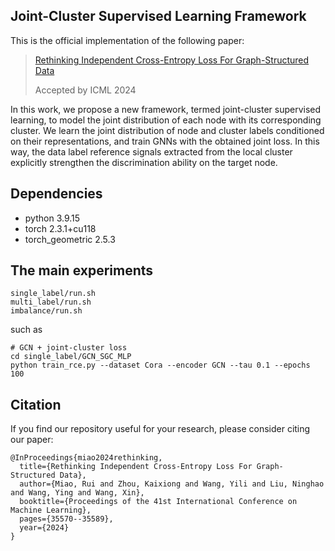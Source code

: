 ## Joint-Cluster Supervised Learning Framework

This is the official implementation of the following paper:

> [Rethinking Independent Cross-Entropy Loss For Graph-Structured Data](https://arxiv.org/pdf/2405.15564)
> 
> Accepted by ICML 2024

In this work, we propose a new framework, termed joint-cluster supervised learning, to model the joint distribution of each node with its corresponding cluster. We learn the joint distribution of node and cluster labels conditioned on their representations, and train GNNs with the obtained joint loss. In this way, the data label reference signals extracted from the local cluster explicitly strengthen the discrimination ability on the target node. 

## Dependencies

- python 3.9.15
- torch    2.3.1+cu118
- torch_geometric 2.5.3

## The main experiments

```
single_label/run.sh
multi_label/run.sh
imbalance/run.sh
```
such as 
```
# GCN + joint-cluster loss
cd single_label/GCN_SGC_MLP
python train_rce.py --dataset Cora --encoder GCN --tau 0.1 --epochs 100
```

## Citation
If you find our repository useful for your research, please consider citing our paper:
```
@InProceedings{miao2024rethinking,
  title={Rethinking Independent Cross-Entropy Loss For Graph-Structured Data},
  author={Miao, Rui and Zhou, Kaixiong and Wang, Yili and Liu, Ninghao and Wang, Ying and Wang, Xin},
  booktitle={Proceedings of the 41st International Conference on Machine Learning},
  pages={35570--35589},
  year={2024}
}
```
